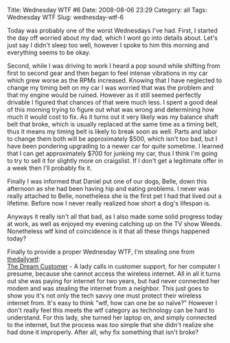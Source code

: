 Title: Wednesday WTF \#6
Date: 2008-08-06 23:29
Category: all
Tags: Wednesday WTF
Slug: wednesday-wtf-6

Today was probably one of the worst Wednesdays I've had. First, I started the
day off worried about my dad, which I wont go into details about. Let's just
say I didn't sleep too well, however I spoke to him this morning and everything
seems to be okay.

Second, while I was driving to work I heard a pop sound while shifting from
first to second gear and then began to feel intense vibrations in my car which
grew worse as the RPMs increased. Knowing that I have neglected to change my
timing belt on my car I was worried that was the problem and that my engine
would be ruined. However as it still seemed perfectly drivable I figured that
chances of that were much less. I spent a good deal of this morning trying to
figure out what was wrong and determining how much it would cost to fix. As it
turns out it very likely was my balance shaft belt that broke, which is usually
replaced at the same time as a timing belt, thus it means my timing belt is
likely to break soon as well. Parts and labor to change them both will be
approximately $500, which isn't too bad, but I have been pondering upgrading
to a newer car for quite sometime. I learned that I can get approximately $700
for junking my car, thus I think I'm going to try to sell it for slightly more
on craigslist. If I don't get a legitimate offer in a week then I'll probably
fix it.

Finally I was informed that Daniel put one of our dogs, Belle, down this
afternoon as she had been having hip and eating problems. I never was really
attached to Belle, nonetheless she is the first pet I had that lived out a
lifetime. Before now I never really realized how short a dog's lifespan is.

Anyways it really isn't all that bad, as I also made some solid progress today
at work, as well as enjoyed my evening catching up on the TV show Weeds.
Nonetheless wtf kind of coincidence is it that all these things happened today?

Finally to provide a proper Wednesday WTF, I'm stealing one from
[thedailywtf][]:  
[The Dream Customer][] - A lady calls in customer support, for her computer I
presume, because she cannot access the wireless internet. All in all it turns
out she was paying for internet for two years, but had never connected her
modem and was stealing the internet from a neighbor. This just goes to show you
it's not only the tech savvy one must protect their wireless internet from.
It's easy to think "wtf, how can one be so naïve?" However I don't really feel
this meets the wtf category as technology can be hard to understand. For this
lady, she turned her laptop on, and simply connected to the internet, but the
process was *too* simple that she didn't realize she had done it improperly.
After all, why fix something that isn't broke?

  [thedailywtf]: http://thedailywtf.com/
  [The Dream Customer]: http://thedailywtf.com/Articles/The-Dream-Customer.aspx
